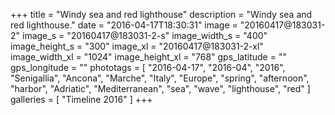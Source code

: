 +++
title = "Windy sea and red lighthouse"
description = "Windy sea and red lighthouse."
date = "2016-04-17T18:30:31"
image = "20160417@183031-2"
image_s = "20160417@183031-2-s"
image_width_s = "400"
image_height_s = "300"
image_xl = "20160417@183031-2-xl"
image_width_xl = "1024"
image_height_xl = "768"
gps_latitude = ""
gps_longitude = ""
phototags = [ "2016-04-17", "2016-04", "2016", "Senigallia", "Ancona", "Marche", "Italy", "Europe", "spring", "afternoon", "harbor", "Adriatic", "Mediterranean", "sea", "wave", "lighthouse", "red" ]
galleries = [ "Timeline 2016" ]
+++
